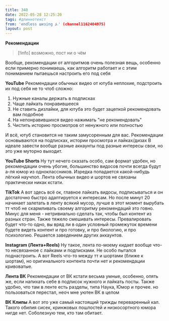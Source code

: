 ```yaml
---
title: 340
date: 2022-05-28 12:25:20
tags: #длиннотекст
from: 'endless шизing ⍼' (channel1162404975)
layout: post
---
```


**Рекомендации**
> [!info]
> возможно, пост ни о чём 


Вообще, рекомендации от алгоритмов очень полезная вещь, особенно если примерно понимаешь, как алгоритм работает и с этим пониманием пытаешься настроить его под себя

**YouTube**
Рекомендации обычных видео от ютуба неплохие, подстроить их под себя не то чтоб сложно:

1. Нужные каналы держать в подписках
2. Чаще лайкать понравившееся
3. Не ставить дизлайки, для ютуба это будет зацепкой рекомендовать вам подобное
4. На непонравившихся видео нажимать "не рекомендовать"
5. Чистить историю просмотров от ненужного или полностью

И всё, ютуб становится не таким замусоренным для вас. Рекомендации основываются на подписках, истории просмотра и лайках/дизах
В идеале завести вообще разные аккаунты под разные интересы свои, но это уже муторно выходит.

**YouTube Shorts**
Ну тут нечего сказать особо, сам формат удобен, но рекомендации очень убогие, большинство видосов почти всегда будут а-ля юмор из одноклассников. Изредка попадается какой-нибудь лёгкий научпоп. 
Лента обычных видео и шортов не связаны практически никак кстати.

**TikTok**
А вот здесь всё ок, главное лайкать видосы, подписываться и он достаточно быстро адаптируется к интересам. Но после минут 20 начинает залетать в ленту всякий мусор, лучше в этот момент вырубать тт чтоб не скармливать своему алгоритму рекомендаций это говно.
Минус для меня - нетривиально сделать так, чтобы был контент из разных стран.
Также тяжело смешивать интересы. Превалировать будет что-то одно, вы вряд ли в один условный промежуток времени будете видеть контент и про готовку, и про биологию, и про психологию. Решается заведением других аккаунтов.

**Instagram (Лента+Reels)**
Ну такое, лента по-моему кидает вообще что-то несвязанное с лайками и подписками. Не особо пытался поднастроить.
А вот Reels что-то между тт и шортами (ближе к шортам), но оригинального контента почти нет и рекомендации кривоватые.

**Лента ВК**
Рекомендации от ВК кстати весьма умные, особенно, опять же, если напихать себе в подписок нужного и лайкать посты. Также удобно, что там в ленте есть разделы, типа Наука, Юмор и прочее.
но пользоваться перестал, неоч мне уютен ВК в целом

**ВК Клипы**
А вот это уже самый настоящий трижды переваренный кал. Такого обилия сисек, кринжовых пошлостей и низкосортного юмора нигде нет. Соболезную тем, кто там обитает.


